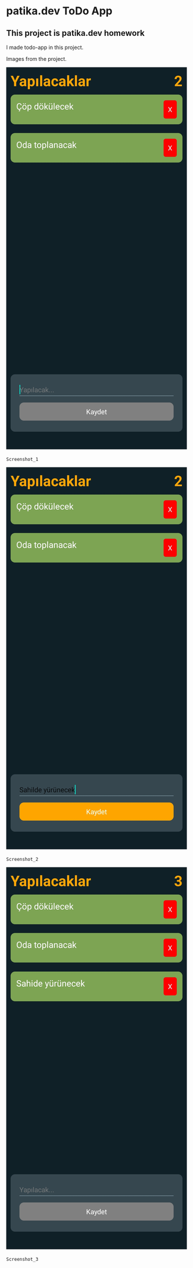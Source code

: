 # patika.dev ToDo App

## This project is patika.dev homework
I made todo-app in this project.

Images from the project.

![Screenshot_1](./src/Assets/Images/Screenshot_1.jpg)

`Screenshot_1`

![Screenshot_2](./src/Assets/Images/Screenshot_2.jpg)

`Screenshot_2`

![Screenshot_3](./src/Assets/Images/Screenshot_3.jpg)

`Screenshot_3`